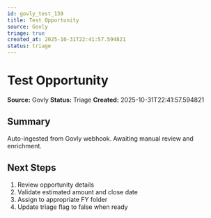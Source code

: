 ```yaml
---
id: govly_test_139
title: Test Opportunity
source: Govly
triage: true
created_at: 2025-10-31T22:41:57.594821
status: triage
---
```


# Test Opportunity

**Source:** Govly
**Status:** Triage
**Created:** 2025-10-31T22:41:57.594821

## Summary

Auto-ingested from Govly webhook. Awaiting manual review and enrichment.

## Next Steps

1. Review opportunity details
2. Validate estimated amount and close date
3. Assign to appropriate FY folder
4. Update triage flag to false when ready
